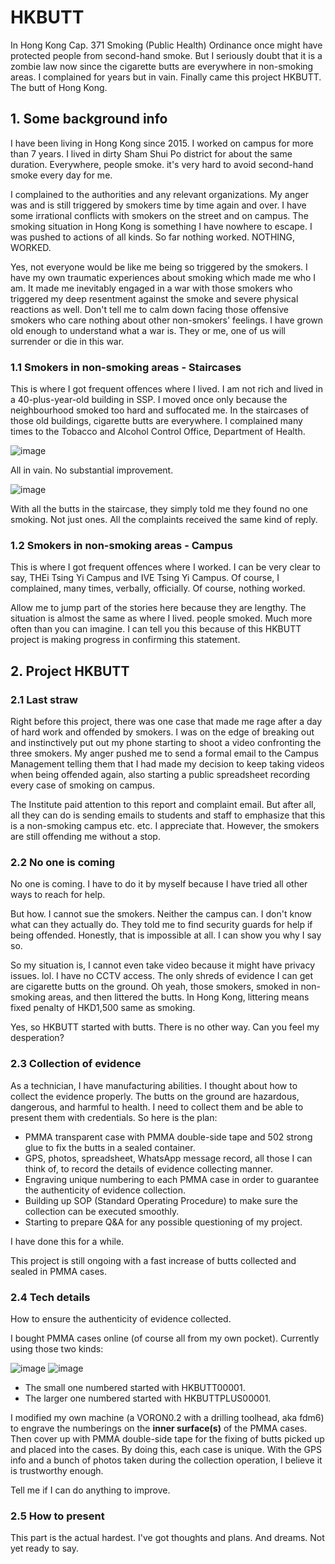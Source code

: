 # HKBUTT

In Hong Kong Cap. 371 Smoking (Public Health) Ordinance once might have protected people from second-hand smoke. But I seriously doubt that it is a zombie law now since the cigarette butts are everywhere in non-smoking areas. I complained for years but in vain. Finally came this project HKBUTT. The butt of Hong Kong. 

## 1. Some background info

I have been living in Hong Kong since 2015. I worked on campus for more than 7 years. I lived in dirty Sham Shui Po district for about the same duration. Everywhere, people smoke. it's very hard to avoid second-hand smoke every day for me. 

I complained to the authorities and any relevant organizations. My anger was and is still triggered by smokers time by time again and over. I have some irrational conflicts with smokers on the street and on campus. The smoking situation in Hong Kong is something I have nowhere to escape. I was pushed to actions of all kinds. So far nothing worked. NOTHING, WORKED. 

Yes, not everyone would be like me being so triggered by the smokers. I have my own traumatic experiences about smoking which made me who I am. It made me inevitably engaged in a war with those smokers who triggered my deep resentment against the smoke and severe physical reactions as well. Don't tell me to calm down facing those offensive smokers who care nothing about other non-smokers' feelings. I have grown old enough to understand what a war is. They or me, one of us will surrender or die in this war. 

### 1.1 Smokers in non-smoking areas - Staircases

This is where I got frequent offences where I lived. I am not rich and lived in a 40-plus-year-old building in SSP. I moved once only because the neighbourhood smoked too hard and suffocated me. In the staircases of those old buildings, cigarette butts are everywhere. I complained many times to the Tobacco and Alcohol Control Office, Department of Health. 

![image](https://github.com/treesess/HKBUTT/assets/20311124/a858e66b-e45d-4cf3-b673-d72206341ae9)

All in vain. No substantial improvement. 

![image](https://github.com/treesess/HKBUTT/assets/20311124/232f0df5-8fbb-4b23-92c6-396eaedd03f2)

With all the butts in the staircase, they simply told me they found no one smoking. Not just ones. All the complaints received the same kind of reply.

### 1.2 Smokers in non-smoking areas - Campus

This is where I got frequent offences where I worked. I can be very clear to say, THEi Tsing Yi Campus and IVE Tsing Yi Campus. Of course, I complained, many times, verbally, officially. Of course, nothing worked. 

Allow me to jump part of the stories here because they are lengthy. The situation is almost the same as where I lived. people smoked. Much more often than you can imagine. I can tell you this because of this HKBUTT project is making progress in confirming this statement. 

## 2. Project HKBUTT 

### 2.1 Last straw

Right before this project, there was one case that made me rage after a day of hard work and offended by smokers. I was on the edge of breaking out and instinctively put out my phone starting to shoot a video confronting the three smokers. My anger pushed me to send a formal email to the Campus Management telling them that I had made my decision to keep taking videos when being offended again, also starting a public spreadsheet recording every case of smoking on campus. 

The Institute paid attention to this report and complaint email. But after all, all they can do is sending emails to students and staff to emphasize that this is a non-smoking campus etc. etc. I appreciate that. However, the smokers are still offending me without a stop. 

### 2.2 No one is coming

No one is coming. I have to do it by myself because I have tried all other ways to reach for help. 

But how. I cannot sue the smokers. Neither the campus can. I don't know what can they actually do. They told me to find security guards for help if being offended. Honestly, that is impossible at all. I can show you why I say so. 

So my situation is, I cannot even take video because it might have privacy issues. lol. I have no CCTV access. The only shreds of evidence I can get are cigarette butts on the ground. Oh yeah, those smokers, smoked in non-smoking areas, and then littered the butts. In Hong Kong, littering means fixed penalty of HKD1,500 same as smoking. 

Yes, so HKBUTT started with butts. There is no other way. Can you feel my desperation?

### 2.3 Collection of evidence

As a technician, I have manufacturing abilities. I thought about how to collect the evidence properly. The butts on the ground are hazardous, dangerous, and harmful to health. I need to collect them and be able to present them with credentials. So here is the plan: 

- PMMA transparent case with PMMA double-side tape and 502 strong glue to fix the butts in a sealed container.
- GPS, photos, spreadsheet, WhatsApp message record, all those I can think of, to record the details of evidence collecting manner.
- Engraving unique numbering to each PMMA case in order to guarantee the authenticity of evidence collection.
- Building up SOP (Standard Operating Procedure) to make sure the collection can be executed smoothly.
- Starting to prepare Q&A for any possible questioning of my project.

I have done this for a while. 

This project is still ongoing with a fast increase of butts collected and sealed in PMMA cases. 

### 2.4 Tech details

How to ensure the authenticity of evidence collected. 

I bought PMMA cases online (of course all from my own pocket). Currently using those two kinds: 

![image](https://github.com/treesess/HKBUTT/assets/20311124/8d83759b-33f2-46cd-b8bf-72907843dd46)
![image](https://github.com/treesess/HKBUTT/assets/20311124/9f37605c-6932-4192-aa0b-23c27d4a9cf7)

- The small one numbered started with HKBUTT00001.
- The larger one numbered started with HKBUTTPLUS00001.

I modified my own machine (a VORON0.2 with a drilling toolhead, aka fdm6) to engrave the numberings on the **inner surface(s)** of the PMMA cases. Then cover up with PMMA double-side tape for the fixing of butts picked up and placed into the cases. By doing this, each case is unique. With the GPS info and a bunch of photos taken during the collection operation, I believe it is trustworthy enough. 

Tell me if I can do anything to improve. 

### 2.5 How to present

This part is the actual hardest. I've got thoughts and plans. And dreams. Not yet ready to say. 





















